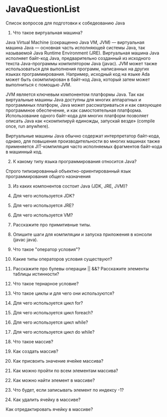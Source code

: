 # JavaQuestionList
Список вопросов для подготовки к собедеованию Java

1. Что такое виртуальная машина?

Java Virtual Machine (сокращенно Java VM, JVM) — виртуальная машина Java — основная часть исполняющей системы Java, так называемой Java Runtime Environment (JRE). Виртуальная машина Java исполняет байт-код Java, предварительно созданный из исходного текста Java-программы компилятором Java (javac). JVM может также использоваться для выполнения программ, написанных на других языках программирования. Например, исходный код на языке Ada может быть скомпилирован в байт-код Java, который затем может выполниться с помощью JVM.

JVM является ключевым компонентом платформы Java. Так как виртуальные машины Java доступны для многих аппаратных и программных платформ, Java может рассматриваться и как связующее программное обеспечение, и как самостоятельная платформа. Использование одного байт-кода для многих платформ позволяет описать Java как «скомпилируй единожды, запускай везде» (compile once, run anywhere).

Виртуальные машины Java обычно содержат интерпретатор байт-кода, однако, для повышения производительности во многих машинах также применяется JIT-компиляция часто исполняемых фрагментов байт-кода в машинный код.

2. К какому типу языка программирования относится Java?

Строго типизированный объектно-ориентированный язык программирования общего назначения

3. Из каких компонентов состоит Java (JDK, JRE, JVM)?

5. Для чего используется JDK?

6. Для чего используется JRE?

7. Для чего используется VM?

8. Расскажите про примитивные типы.

9. Опишите шаги для компиляции и запуска приложения в консоли (javac java).

10. Что такое "оператор условия"?

11. Какие типы операторов условия существуют?

12. Расскажите про булевы операции || &&?  Расскажите элементы таблицы истинности?

13. Что такое тернарное условие?

14. Что такое циклы и для чего они используются?

15. Для чего используется цикл for?

16. Для чего используется цикл foreach?

17. Для чего используется цикл while?

18. Для чего используется цикл do while?

19. Что такое массив?

20. Как создать массив?

21. Как присвоить значение ячейке массива?

22. Как можно пройти по всем элементам массива?

23. Как можно найти элемент в массиве?

24. Что будет, если записывать элемент по индексу -1?

25. Как удалить ячейку в массиве?

Как отредактировать ячейку в массиве?